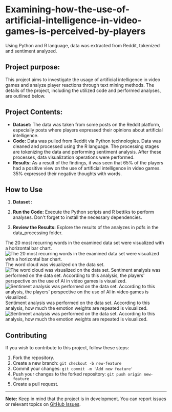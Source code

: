 # Examining-how-the-use-of-artificial-intelligence-in-video-games-is-perceived-by-players
Using Python and R language, data was extracted from Reddit, tokenized and sentiment analyzed.


## Project purpose:

This project aims to investigate the usage of artificial intelligence in video games and analyze player reactions through text mining methods. The details of the project, including the utilized code and performed analyses, are outlined below.

## Project Contents:

- **Dataset:** The data was taken from some posts on the Reddit platform, especially posts where players expressed their opinions about artificial intelligence.
- **Code:** Data was pulled from Reddit via Python technologies. Data was cleaned and processed using the R language. The processing stages are tokenizing the data and performing sentiment analysis. After these processes, data visualization operations were performed.
- **Results:** As a result of the findings, it was seen that 65% of the players had a positive view on the use of artificial intelligence in video games. 35% expressed their negative thoughts with words.

## How to Use

1. **Dataset :** 
2. **Run the Code:** Execute the Python scripts and R bettiks to perform analyses. Don't forget to install the necessary dependencies.


3. **Review the Results:** Explore the results of the analyzes in pdfs in the data_processing folder.

The 20 most recurring words in the examined data set were visualized with a horizontal bar chart.
![The 20 most recurring words in the examined data set were visualized with a horizontal bar chart.](https://drive.google.com/file/d/1g4z5WvDViFSrTRRX-a3SHHjF4q7tK_ll/view?usp=drive_link)
The word cloud was visualized on the data set.
![The word cloud was visualized on the data set.](https://drive.google.com/file/d/1If4lgpfuXjJloOmeY3I-MYjId9WDwyYR/view?usp=sharing)
Sentiment analysis was performed on the data set. According to this analysis, the players' perspective on the use of AI in video games is visualized.
![Sentiment analysis was performed on the data set. According to this analysis, the players' perspective on the use of AI in video games is visualized.](https://drive.google.com/file/d/1hSdCljlxEdQJdm1n5V6RO52tPsWl5gzd/view?usp=sharing)
Sentiment analysis was performed on the data set. According to this analysis, how much the emotion weights are repeated is visualized.
![Sentiment analysis was performed on the data set. According to this analysis, how much the emotion weights are repeated is visualized.](https://drive.google.com/file/d/1s_vsHlEAQAueMPZOeQRUeouHADW9Aj--/view?usp=sharing)


## Contributing

If you wish to contribute to this project, follow these steps:

1. Fork the repository.
2. Create a new branch: `git checkout -b new-feature`
3. Commit your changes: `git commit -m 'Add new feature'`
4. Push your changes to the forked repository: `git push origin new-feature`
5. Create a pull request.

---

**Note:** Keep in mind that the project is in development. You can report issues or relevant topics on [GitHub Issues](link-to-issues).
